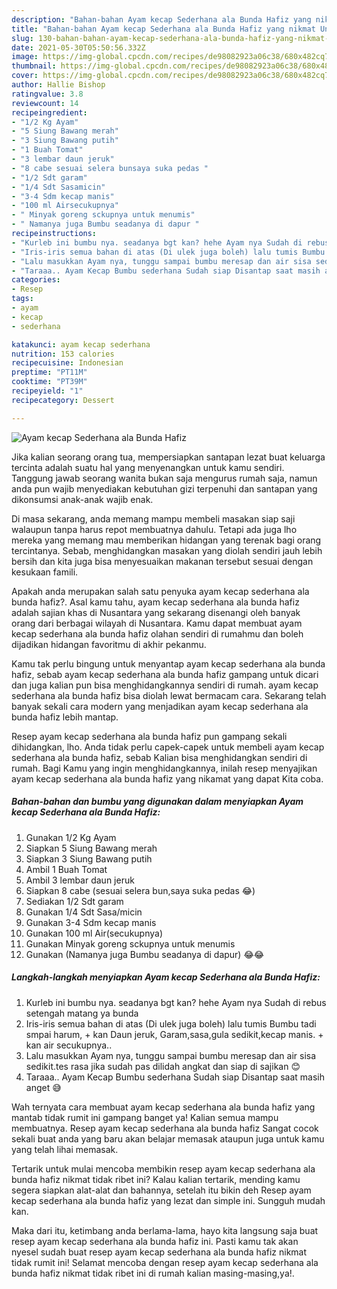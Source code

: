 ```yaml
---
description: "Bahan-bahan Ayam kecap Sederhana ala Bunda Hafiz yang nikmat Untuk Jualan"
title: "Bahan-bahan Ayam kecap Sederhana ala Bunda Hafiz yang nikmat Untuk Jualan"
slug: 130-bahan-bahan-ayam-kecap-sederhana-ala-bunda-hafiz-yang-nikmat-untuk-jualan
date: 2021-05-30T05:50:56.332Z
image: https://img-global.cpcdn.com/recipes/de98082923a06c38/680x482cq70/ayam-kecap-sederhana-ala-bunda-hafiz-foto-resep-utama.jpg
thumbnail: https://img-global.cpcdn.com/recipes/de98082923a06c38/680x482cq70/ayam-kecap-sederhana-ala-bunda-hafiz-foto-resep-utama.jpg
cover: https://img-global.cpcdn.com/recipes/de98082923a06c38/680x482cq70/ayam-kecap-sederhana-ala-bunda-hafiz-foto-resep-utama.jpg
author: Hallie Bishop
ratingvalue: 3.8
reviewcount: 14
recipeingredient:
- "1/2 Kg Ayam"
- "5 Siung Bawang merah"
- "3 Siung Bawang putih"
- "1 Buah Tomat"
- "3 lembar daun jeruk"
- "8 cabe sesuai selera bunsaya suka pedas "
- "1/2 Sdt garam"
- "1/4 Sdt Sasamicin"
- "3-4 Sdm kecap manis"
- "100 ml Airsecukupnya"
- " Minyak goreng sckupnya untuk menumis"
- " Namanya juga Bumbu seadanya di dapur "
recipeinstructions:
- "Kurleb ini bumbu nya. seadanya bgt kan? hehe Ayam nya Sudah di rebus setengah matang ya bunda"
- "Iris-iris semua bahan di atas (Di ulek juga boleh) lalu tumis Bumbu tadi smpai harum, + kan Daun jeruk, Garam,sasa,gula sedikit,kecap manis. + kan air secukupnya.."
- "Lalu masukkan Ayam nya, tunggu sampai bumbu meresap dan air sisa sedikit.tes rasa jika sudah pas dilidah angkat dan siap di sajikan 😊"
- "Taraaa.. Ayam Kecap Bumbu sederhana Sudah siap Disantap saat masih anget 😅"
categories:
- Resep
tags:
- ayam
- kecap
- sederhana

katakunci: ayam kecap sederhana 
nutrition: 153 calories
recipecuisine: Indonesian
preptime: "PT11M"
cooktime: "PT39M"
recipeyield: "1"
recipecategory: Dessert

---
```



![Ayam kecap Sederhana ala Bunda Hafiz](https://img-global.cpcdn.com/recipes/de98082923a06c38/680x482cq70/ayam-kecap-sederhana-ala-bunda-hafiz-foto-resep-utama.jpg)

Jika kalian seorang orang tua, mempersiapkan santapan lezat buat keluarga tercinta adalah suatu hal yang menyenangkan untuk kamu sendiri. Tanggung jawab seorang  wanita bukan saja mengurus rumah saja, namun anda pun wajib menyediakan kebutuhan gizi terpenuhi dan santapan yang dikonsumsi anak-anak wajib enak.

Di masa  sekarang, anda memang mampu membeli masakan siap saji walaupun tanpa harus repot membuatnya dahulu. Tetapi ada juga lho mereka yang memang mau memberikan hidangan yang terenak bagi orang tercintanya. Sebab, menghidangkan masakan yang diolah sendiri jauh lebih bersih dan kita juga bisa menyesuaikan makanan tersebut sesuai dengan kesukaan famili. 



Apakah anda merupakan salah satu penyuka ayam kecap sederhana ala bunda hafiz?. Asal kamu tahu, ayam kecap sederhana ala bunda hafiz adalah sajian khas di Nusantara yang sekarang disenangi oleh banyak orang dari berbagai wilayah di Nusantara. Kamu dapat membuat ayam kecap sederhana ala bunda hafiz olahan sendiri di rumahmu dan boleh dijadikan hidangan favoritmu di akhir pekanmu.

Kamu tak perlu bingung untuk menyantap ayam kecap sederhana ala bunda hafiz, sebab ayam kecap sederhana ala bunda hafiz gampang untuk dicari dan juga kalian pun bisa menghidangkannya sendiri di rumah. ayam kecap sederhana ala bunda hafiz bisa diolah lewat bermacam cara. Sekarang telah banyak sekali cara modern yang menjadikan ayam kecap sederhana ala bunda hafiz lebih mantap.

Resep ayam kecap sederhana ala bunda hafiz pun gampang sekali dihidangkan, lho. Anda tidak perlu capek-capek untuk membeli ayam kecap sederhana ala bunda hafiz, sebab Kalian bisa menghidangkan sendiri di rumah. Bagi Kamu yang ingin menghidangkannya, inilah resep menyajikan ayam kecap sederhana ala bunda hafiz yang nikamat yang dapat Kita coba.

<!--inarticleads1-->

##### Bahan-bahan dan bumbu yang digunakan dalam menyiapkan Ayam kecap Sederhana ala Bunda Hafiz:

1. Gunakan 1/2 Kg Ayam
1. Siapkan 5 Siung Bawang merah
1. Siapkan 3 Siung Bawang putih
1. Ambil 1 Buah Tomat
1. Ambil 3 lembar daun jeruk
1. Siapkan 8 cabe (sesuai selera bun,saya suka pedas 😂)
1. Sediakan 1/2 Sdt garam
1. Gunakan 1/4 Sdt Sasa/micin
1. Gunakan 3-4 Sdm kecap manis
1. Gunakan 100 ml Air(secukupnya)
1. Gunakan  Minyak goreng sckupnya untuk menumis
1. Gunakan  (Namanya juga Bumbu seadanya di dapur) 😂😂




<!--inarticleads2-->

##### Langkah-langkah menyiapkan Ayam kecap Sederhana ala Bunda Hafiz:

1. Kurleb ini bumbu nya. seadanya bgt kan? hehe Ayam nya Sudah di rebus setengah matang ya bunda
1. Iris-iris semua bahan di atas (Di ulek juga boleh) lalu tumis Bumbu tadi smpai harum, + kan Daun jeruk, Garam,sasa,gula sedikit,kecap manis. + kan air secukupnya..
1. Lalu masukkan Ayam nya, tunggu sampai bumbu meresap dan air sisa sedikit.tes rasa jika sudah pas dilidah angkat dan siap di sajikan 😊
1. Taraaa.. Ayam Kecap Bumbu sederhana Sudah siap Disantap saat masih anget 😅




Wah ternyata cara membuat ayam kecap sederhana ala bunda hafiz yang mantab tidak rumit ini gampang banget ya! Kalian semua mampu membuatnya. Resep ayam kecap sederhana ala bunda hafiz Sangat cocok sekali buat anda yang baru akan belajar memasak ataupun juga untuk kamu yang telah lihai memasak.

Tertarik untuk mulai mencoba membikin resep ayam kecap sederhana ala bunda hafiz nikmat tidak ribet ini? Kalau kalian tertarik, mending kamu segera siapkan alat-alat dan bahannya, setelah itu bikin deh Resep ayam kecap sederhana ala bunda hafiz yang lezat dan simple ini. Sungguh mudah kan. 

Maka dari itu, ketimbang anda berlama-lama, hayo kita langsung saja buat resep ayam kecap sederhana ala bunda hafiz ini. Pasti kamu tak akan nyesel sudah buat resep ayam kecap sederhana ala bunda hafiz nikmat tidak rumit ini! Selamat mencoba dengan resep ayam kecap sederhana ala bunda hafiz nikmat tidak ribet ini di rumah kalian masing-masing,ya!.

